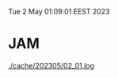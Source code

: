 Tue  2 May 01:09:01 EEST 2023
# JAM
<a href='./cache/202305/02_01.log'>./cache/202305/02_01.log</a>
